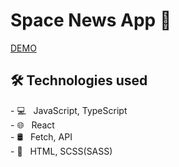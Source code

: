 <h1> Space News App 🚀 </h1>

[DEMO](https://pelahiia.github.io/articles_test-task/)


<h2> 🛠 Technologies used </h2>
- 💻 &nbsp; JavaScript, TypeScript  <br>
- 🌐 &nbsp; React <br>
- 🛢 &nbsp; Fetch, API <br>
- 🔧 &nbsp; HTML, SCSS(SASS) <br>

